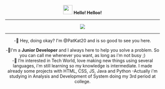 <div align="center">
	<img src="https://user-images.githubusercontent.com/100157955/155163094-357f16aa-9b5f-49a3-b085-92ef45e094d1.gif" width="30px"> <strong>Hello! Helloo!</strong>
	<hr>
</div>

<div align="center">
	<img src="https://user-images.githubusercontent.com/100157955/155159407-aaa287e0-cb49-4589-9154-9f2c3f14c2dd.gif">
	<hr>
</div>
<p align="center">
-👋 Hey, doing okay? I'm @PatKat20 and is so good to see you here.      
</p>
<p align="center">
	-🎈I'm a <strong>Junior Developer</strong> and I always here to help you solve a problem. So you can call me whenever you want, as long as i'm not busy ;)<br>
	-👀 I’m interested in Tech World, love making new things using several languages, i'm still learning so my knowledge is intermediate. I made already some projects with HTML, CSS, JS, Java and Python	
	-Actually i'm studying in Analysis and Development of System doing my 3rd period at college. 
</p>




<!---
PatKat20/PatKat20 is a ✨ special ✨ repository because its `README.md` (this file) appears on your GitHub profile.
You can click the Preview link to take a look at your changes.
--->
